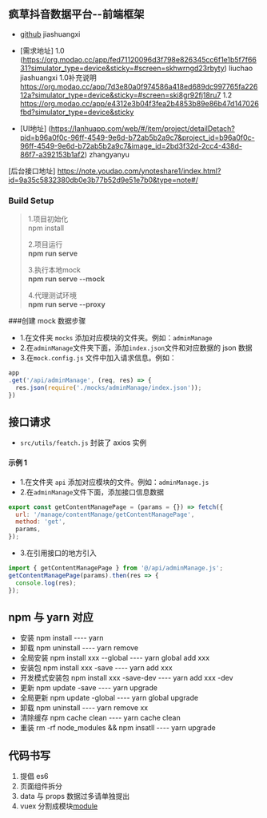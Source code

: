 <!--
 * @Author: jiashuangxi
 * @Date: 2019-11-11 19:27:19
 * @LastEditors: jiashuangxi
 * @LastEditTime: 2021-01-13 10:53:14
 * @Describe: 疯草抖音数据
-->
## 疯草抖音数据平台--前端框架

- [github](https://codeup.aliyun.com/5ffbe5a1168c689c9272ce9b/FE/Locower.git) jiashuangxi

- [需求地址]
1.0 (https://org.modao.cc/app/fed71120096d3f798e826345cc6f1e1b5f7f6631?simulator_type=device&sticky=#screen=skhwrngd23rbyty) liuchao jiashuangxi 
1.0补充说明 https://org.modao.cc/app/7d3e80a0f974586a418ed689dc997765fa22612a?simulator_type=device&sticky=#screen=ski8gr92fj18ru7
1.2 https://org.modao.cc/app/e4312e3b04f3fea2b4853b89e86b47d147026fbd?simulator_type=device&sticky

- [UI地址]
(https://lanhuapp.com/web/#/item/project/detailDetach?pid=b96a0f0c-96ff-4549-9e6d-b72ab5b2a9c7&project_id=b96a0f0c-96ff-4549-9e6d-b72ab5b2a9c7&image_id=2bd3f32d-2cc4-438d-86f7-a392153b1af2) zhangyanyu

[后台接口地址]
https://note.youdao.com/ynoteshare1/index.html?id=9a35c5832380db0e3b77b52d9e51e7b0&type=note#/

### Build Setup

> 1.项目初始化  
> npm install
>
> 2.项目运行  
> **npm run serve**
>
> 3.执行本地mock  
> **npm run serve --mock**
>
> 4.代理测试环境  
> **npm run serve --proxy**


###创建 mock 数据步骤

- 1.在文件夹 `mocks` 添加对应模块的文件夹。例如：`adminManage`
- 2.在`adminManage`文件夹下面，添加`index.json`文件和对应数据的 json 数据
- 3.在`mock.config.js` 文件中加入请求信息。例如：
```javascript
app
.get('/api/adminManage', (req, res) => {
  res.json(require('./mocks/adminManage/index.json'));
})
```

## 接口请求

- `src/utils/featch.js` 封装了 axios 实例

#### 示例 1
- 1.在文件夹 `api` 添加对应模块的文件。例如：`adminManage.js`
- 2.在`adminManage`文件下面，添加接口信息数据
```javascript
export const getContentManagePage = (params = {}) => fetch({
  url: '/manage/contentManage/getContentManagePage',
  method: 'get',
  params,
});
```
- 3.在引用接口的地方引入
```javascript
import { getContentManagePage } from '@/api/adminManage.js';
getContentManagePage(params).then(res => {
  console.log(res);
});
```


## npm 与 yarn 对应

- 安装 npm install ---- yarn
- 卸载 npm uninstall ---- yarn remove
- 全局安装 npm install xxx --global ---- yarn global add xxx
- 安装包 npm install xxx -save ---- yarn add xxx
- 开发模式安装包 npm install xxx -save-dev ---- yarn add xxx -dev
- 更新 npm update -save ---- yarn upgrade
- 全局更新 npm update -global ---- yarn global upgrade
- 卸载 npm uninstall ---- yarn remove xx
- 清除缓存 npm cache clean ---- yarn cache clean
- 重装 rm -rf node_modules && npm insatll ---- yarn upgrade

## 代码书写

1. 提倡 es6
2. 页面组件拆分
3. data 与 props 数据过多请单独提出
4. vuex 分割成模块[module](https://vuex.vuejs.org/zh/guide/modules.html)

